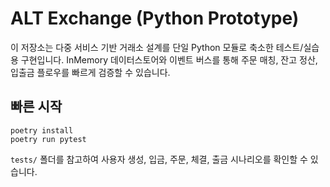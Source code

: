 # ALT Exchange (Python Prototype)

이 저장소는 다중 서비스 기반 거래소 설계를 단일 Python 모듈로 축소한 테스트/실습용 구현입니다. InMemory 데이터스토어와 이벤트 버스를 통해 주문 매칭, 잔고 정산, 입출금 플로우를 빠르게 검증할 수 있습니다.

## 빠른 시작
```
poetry install
poetry run pytest
```

`tests/` 폴더를 참고하여 사용자 생성, 입금, 주문, 체결, 출금 시나리오를 확인할 수 있습니다.
